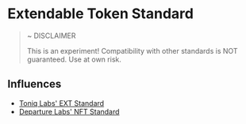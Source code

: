 # Extendable Token Standard

> ~ DISCLAIMER
>
> This is an experiment! Compatibility with other standards is NOT guaranteed. Use at own risk.

## Influences

- [Toniq Labs' EXT Standard](https://github.com/Toniq-Labs/extendable-token)
- [Departure Labs' NFT Standard](https://github.com/DepartureLabsIC/non-fungible-token)
